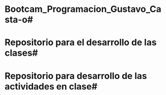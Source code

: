 # Bootcam_Programacion_Gustavo_Casta-o#
# Repositorio para el desarrollo de las clases#

# Repositorio para desarrollo de las actividades en clase#

